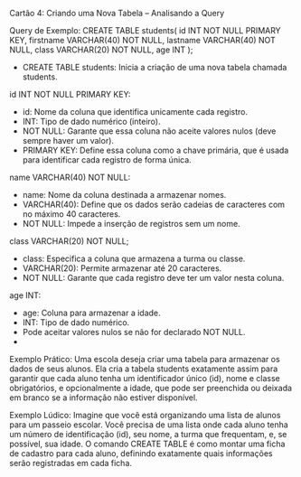 Cartão 4: Criando uma Nova Tabela – Analisando a Query

Query de Exemplo:
CREATE TABLE students(
    id INT NOT NULL PRIMARY KEY,
    firstname VARCHAR(40) NOT NULL,
    lastname VARCHAR(40) NOT NULL,
    class VARCHAR(20) NOT NULL,
    age INT
);

- CREATE TABLE students: Inicia a criação de uma nova tabela chamada students.
  
id INT NOT NULL PRIMARY KEY:
  
- id: Nome da coluna que identifica unicamente cada registro.  
- INT: Tipo de dado numérico (inteiro).  
- NOT NULL: Garante que essa coluna não aceite valores nulos (deve sempre haver um valor).  
- PRIMARY KEY: Define essa coluna como a chave primária, que é usada para identificar cada registro de forma única.
  
name VARCHAR(40) NOT NULL:
  
- name: Nome da coluna destinada a armazenar nomes.  
- VARCHAR(40): Define que os dados serão cadeias de caracteres com no máximo 40 caracteres.  
- NOT NULL: Impede a inserção de registros sem um nome.

class VARCHAR(20) NOT NULL;
  
- class: Especifica a coluna que armazena a turma ou classe.  
- VARCHAR(20): Permite armazenar até 20 caracteres.  
- NOT NULL: Garante que cada registro deve ter um valor nesta coluna.
  
age INT:

- age: Coluna para armazenar a idade.
- INT: Tipo de dado numérico.
- Pode aceitar valores nulos se não for declarado NOT NULL.
- 
Exemplo Prático:
Uma escola deseja criar uma tabela para armazenar os dados de seus alunos. Ela cria a tabela students exatamente assim para garantir que cada aluno tenha um identificador único (id), nome e classe obrigatórios, e opcionalmente a idade, que pode ser preenchida ou deixada em branco se a informação não estiver disponível.

Exemplo Lúdico:
Imagine que você está organizando uma lista de alunos para um passeio escolar. Você precisa de uma lista onde cada aluno tenha um número de identificação (id), seu nome, a turma que frequentam, e, se possível, sua idade. O comando CREATE TABLE é como montar uma ficha de cadastro para cada aluno, definindo exatamente quais informações serão registradas em cada ficha.




